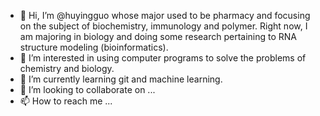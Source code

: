 - 👋 Hi, I’m @huyingguo whose major used to be pharmacy and focusing on the subject of biochemistry, immunology and polymer. Right now, I am majoring in biology and doing some research pertaining to RNA structure modeling (bioinformatics).
- 👀 I’m interested in using computer programs to solve the problems of chemistry and biology.
- 🌱 I’m currently learning git and machine learning.
- 💞️ I’m looking to collaborate on ...
- 📫 How to reach me ...

<!---
huyingguo/huyingguo is a ✨ special ✨ repository because its `README.md` (this file) appears on your GitHub profile.
You can click the Preview link to take a look at your changes.
--->
